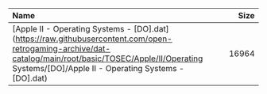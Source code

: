 |Name|Size|
|:---|---:|
|[Apple II - Operating Systems - [DO].dat](https://raw.githubusercontent.com/open-retrogaming-archive/dat-catalog/main/root/basic/TOSEC/Apple/II/Operating Systems/[DO]/Apple II - Operating Systems - [DO].dat)|16964|
